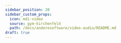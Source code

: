 ```yaml
---
sidebar_position: 20
sidebar_custom_props:
  icon: mdi-video
  source: gym-kirchenfeld
  path: /docs/anderesoftware/video-audio/README.md
draft: true
---
```




